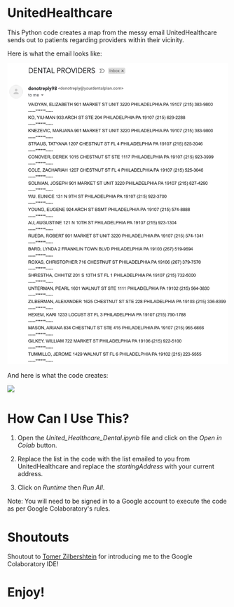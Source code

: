 # UnitedHealthcare

This Python code creates a map from the messy 
email UnitedHealthcare sends out to patients 
regarding providers within their vicinity.

Here is what the email looks like:

![](UHCDentalProviderList.png)

And here is what the code creates:

![](UHCProviderMap.gif)

# How Can I Use This?

  1. Open the _United_Healthcare_Dental.ipynb_ file 
      and click on the _Open in Colab_ button.

  2. Replace the list in the code with the list 
      emailed to you from UnitedHealthcare and replace 
      the _startingAddress_ with your current address.

  3. Click on _Runtime_ then _Run All_.

  Note: You will need to be signed in to a Google 
        account to execute the code as per Google 
        Colaboratory's rules.

# Shoutouts

Shoutout to <a href="https://www.instagram.com/rainingallweek/">Tomer Zilbershtein</a> for introducing me 
to the Google Colaboratory IDE!

# Enjoy!
